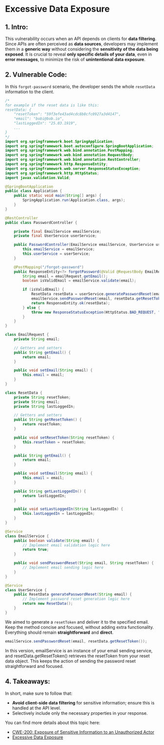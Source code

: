 # Excessive Data Exposure

## 1. Intro:

This vulnerability occurs when an API depends on clients for **data filtering**. Since APIs are often perceived as **data sources**, developers may implement them in a **generic way** without considering the **sensitivity of the data being exposed**. It is crucial to reveal **only specific details of your data**, even in **error messages**, to minimize the risk of **unintentional data exposure**.

## 2. Vulnerable Code:

In this `forgot-password` scenario, the developer sends the whole `resetData` information to the client.

```java
/*
for example if the reset data is like this:
resetData: {
    "resetToken": "59f3efe43ad4cdc8b8cfc0927a3d4147",
    "email": "bobi@bob.io",
    "lastLoggedIn": "25.03.1919",
    ...
}
*/
import org.springframework.boot.SpringApplication;
import org.springframework.boot.autoconfigure.SpringBootApplication;
import org.springframework.web.bind.annotation.PostMapping;
import org.springframework.web.bind.annotation.RequestBody;
import org.springframework.web.bind.annotation.RestController;
import org.springframework.http.ResponseEntity;
import org.springframework.web.server.ResponseStatusException;
import org.springframework.http.HttpStatus;
import javax.validation.Valid;

@SpringBootApplication
public class Application {
    public static void main(String[] args) {
        SpringApplication.run(Application.class, args);
    }
}

@RestController
public class PasswordController {

    private final EmailService emailService;
    private final UserService userService;

    public PasswordController(EmailService emailService, UserService userService) {
        this.emailService = emailService;
        this.userService = userService;
    }

    @PostMapping("/forgot-password")
    public ResponseEntity<?> forgotPassword(@Valid @RequestBody EmailRequest emailRequest) {
        String email = emailRequest.getEmail();
        boolean isValidEmail = emailService.validate(email);

        if (isValidEmail) {
            ResetData resetData = userService.generatePasswordReset(email);
            emailService.sendPasswordReset(email, resetData.getResetToken());
            return ResponseEntity.ok(resetData);
        } else {
            throw new ResponseStatusException(HttpStatus.BAD_REQUEST, "The email address that you have provided is invalid.");
        }
    }
}

class EmailRequest {
    private String email;

    // Getters and setters
    public String getEmail() {
        return email;
    }

    public void setEmail(String email) {
        this.email = email;
    }
}

class ResetData {
    private String resetToken;
    private String email;
    private String lastLoggedIn;

    // Getters and setters
    public String getResetToken() {
        return resetToken;
    }

    public void setResetToken(String resetToken) {
        this.resetToken = resetToken;
    }

    public String getEmail() {
        return email;
    }

    public void setEmail(String email) {
        this.email = email;
    }

    public String getLastLoggedIn() {
        return lastLoggedIn;
    }

    public void setLastLoggedIn(String lastLoggedIn) {
        this.lastLoggedIn = lastLoggedIn;
    }
}

@Service
class EmailService {
    public boolean validate(String email) {
        // Implement email validation logic here
        return true;
    }

    public void sendPasswordReset(String email, String resetToken) {
        // Implement email sending logic here
    }
}

@Service
class UserService {
    public ResetData generatePasswordReset(String email) {
        // Implement password reset generation logic here
        return new ResetData();
    }
}

```

We aimed to generate a `resetToken` and deliver it to the specified email. Keep the method concise and focused, without adding extra functionality. Everything should remain **straightforward** and **direct**.


```java
emailService.sendPasswordReset(email, resetData.getResetToken());
```

In this version, emailService is an instance of your email sending service, and resetData.getResetToken() retrieves the resetToken from your reset data object. This keeps the action of sending the password reset straightforward and focused.

## 4. Takeaways:

In short, make sure to follow that:
* **Avoid client-side data filtering** for sensitive information; ensure this is handled at the API level.
* Selectively include only the necessary properties in your response.

You can find more details about this topic here:
* [CWE-200: Exposure of Sensitive Information to an Unauthorized Actor](https://cwe.mitre.org/data/definitions/200.html)
* [Excessive Data Exposure](https://raw.githubusercontent.com/OWASP/API-Security/master/2019/en/dist/owasp-api-security-top-10.pdf)


